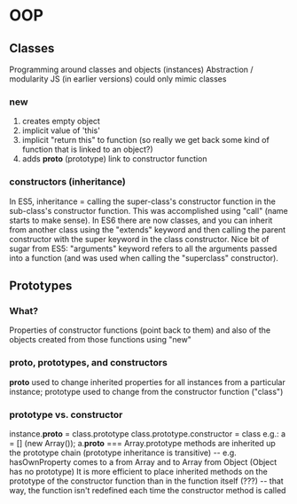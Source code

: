 # OOP

## Classes
Programming around classes and objects (instances)
Abstraction / modularity
JS (in earlier versions) could only mimic classes

### new
1. creates empty object
2. implicit value of 'this'
3. implicit "return this" to function (so really we get back some kind of function that is linked to an object?)
4. adds __proto__ (prototype) link to constructor function

### constructors (inheritance)
In ES5, inheritance = calling the super-class's constructor function in the sub-class's constructor function.  This was accomplished using "call" (name starts to make sense).  In ES6 there are now classes, and you can inherit from another class using the "extends" keyword and then calling the parent constructor with the super keyword in the class constructor.  Nice bit of sugar from ES5: "arguments" keyword refers to all the arguments passed into a function (and was used when calling the "superclass" constructor).

## Prototypes

### What?
Properties of constructor functions (point back to them) and also of the objects created from those functions using "new"

### __proto__, prototypes, and constructors
__proto__ used to change inherited properties for all instances from a particular instance; prototype used to change from the constructor function ("class")

### prototype vs. constructor
instance.__proto__ = class.prototype
class.prototype.constructor = class
e.g.: a = [] (new Array()); a.__proto__ === Array.prototype
methods are inherited up the prototype chain (prototype inheritance is transitive) -- e.g. hasOwnProperty comes to a from Array and to Array from Object
(Object has no prototype)
It is more efficient to place inherited methods on the prototype of the constructor function than in the function itself (???) -- that way, the function isn't redefined each time the constructor method is called